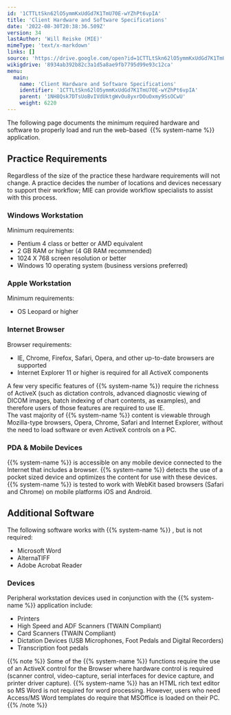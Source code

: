 ```yaml
---
id: '1CTTLtSkn62lO5ymmKxUdGd7K1TmU70E-wYZhPt6vpIA'
title: 'Client Hardware and Software Specifications'
date: '2022-08-30T20:38:36.509Z'
version: 34
lastAuthor: 'Will Reiske (MIE)'
mimeType: 'text/x-markdown'
links: []
source: 'https://drive.google.com/open?id=1CTTLtSkn62lO5ymmKxUdGd7K1TmU70E-wYZhPt6vpIA'
wikigdrive: '8934ab392b82c3a1d5a8ae9fb7795d99e93c12ca'
menu:
  main:
    name: 'Client Hardware and Software Specifications'
    identifier: '1CTTLtSkn62lO5ymmKxUdGd7K1TmU70E-wYZhPt6vpIA'
    parent: '1NH8Qsk7DTsUoBvIVdUktgWvOu8yxrDOuOxmy9SsOCwU'
    weight: 6220
---
```

The following page documents the minimum required hardware and software to properly load and run the web-based  {{% system-name %}} application.
  
## **Practice Requirements**  
  
Regardless of the size of the practice these hardware requirements will not change. A practice decides the number of locations and devices necessary to support their workflow; MIE can provide workflow specialists to assist with this process.
  
### **Windows Workstation**  
  
Minimum requirements:
* Pentium 4 class or better or AMD equivalent
* 2 GB RAM or higher (4 GB RAM recommended)
* 1024 X 768 screen resolution or better
* Windows 10 operating system (business versions preferred)
  
### **Apple Workstation**  
  
Minimum requirements:
* OS Leopard or higher
  
### **Internet Browser**  
  
Browser requirements:
* IE, Chrome, Firefox, Safari, Opera, and other up-to-date browsers are supported
* Internet Explorer 11 or higher is required for all ActiveX components

A few very specific features of {{% system-name %}} require the richness of ActiveX (such as dictation controls, advanced diagnostic viewing of DICOM images, batch indexing of chart contents, as examples), and therefore users of those features are required to use IE.  
The vast majority of {{% system-name %}} content is viewable through Mozilla-type browsers, Opera, Chrome, Safari and Internet Explorer, without the need to load software or even ActiveX controls on a PC.
  
### **PDA & Mobile Devices**  
  
{{% system-name %}} is accessible on any mobile device connected to the Internet that includes a browser. {{% system-name %}} detects the use of a pocket sized device and optimizes the content for use with these devices. {{% system-name %}} is tested to work with WebKit based browsers (Safari and Chrome) on mobile platforms iOS and Android.
  
## **Additional Software**  
  
The following software works with {{% system-name %}} , but is not required:
* Microsoft Word
* AlternaTIFF
* Adobe Acrobat Reader
  
### **Devices**  
  
Peripheral workstation devices used in conjunction with the {{% system-name %}} application include:
* Printers
* High Speed and ADF Scanners (TWAIN Compliant)
* Card Scanners (TWAIN Compliant)
* Dictation Devices (USB Microphones, Foot Pedals and Digital Recorders)
* Transcription foot pedals

{{% note %}}
Some of the {{% system-name %}} functions require the use of an ActiveX control for the Browser where hardware control is required (scanner control, video-capture, serial interfaces for device capture, and printer driver capture). {{% system-name %}} has an HTML rich text editor so MS Word is not required for word processing. However, users who need Access/MS Word templates do require that MSOffice is loaded on their PC.
{{% /note %}}

